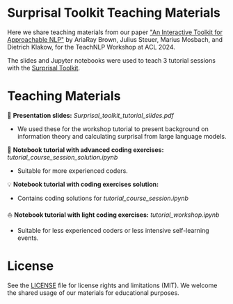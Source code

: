 # Surprisal Toolkit Teaching Materials

Here we share teaching materials from our paper ["An Interactive Toolkit for Approachable NLP"](https://aclanthology.org/2024.teachingnlp-1.17.pdf) by AriaRay Brown, Julius Steuer, Marius Mosbach, and Dietrich Klakow, for the TeachNLP Workshop at ACL 2024. 

The slides and Jupyter notebooks were used to teach 3 tutorial sessions with the [Surprisal Toolkit](https://github.com/uds-lsv/surprisal-toolkit).

# Teaching Materials

:apple: **Presentation slides:** _Surprisal_toolkit_tutorial_slides.pdf_

- We used these for the workshop tutorial to present background on information theory and calculating surprisal from large language models.

:rocket: **Notebook tutorial with advanced coding exercises:** _tutorial_course_session_solution.ipynb_

- Suitable for more experienced coders.

:bulb: **Notebook tutorial with coding exercises solution:**

- Contains coding solutions for _tutorial_course_session.ipynb_

:sailboat: **Notebook tutorial with light coding exercises:** _tutorial_workshop.ipynb_

- Suitable for less experienced coders or less intensive self-learning events.

# License

See the [LICENSE](LICENSE.txt) file for license rights and limitations (MIT). We welcome the shared usage of our materials for educational purposes.

